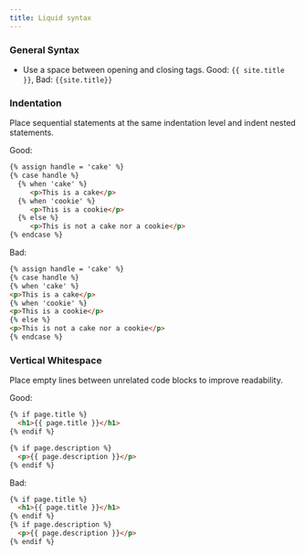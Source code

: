 ```yaml
---
title: Liquid syntax
---
```


### General Syntax

* Use a space between opening and closing tags. Good: <!-- {% raw %} -->`{{ site.title }}`<!-- {% endraw %} -->, Bad: <!-- {% raw %} -->`{{site.title}}` <!--{% endraw %} -->

### Indentation

Place sequential statements at the same indentation level and indent nested statements.

Good:

<!-- {% raw %} -->

```html
{% assign handle = 'cake' %}
{% case handle %}
  {% when 'cake' %}
     <p>This is a cake</p>
  {% when 'cookie' %}
     <p>This is a cookie</p>
  {% else %}
     <p>This is not a cake nor a cookie</p>
{% endcase %}
```

<!--{% endraw %} -->

Bad:

<!-- {% raw %} -->

```html
{% assign handle = 'cake' %}
{% case handle %}
{% when 'cake' %}
<p>This is a cake</p>
{% when 'cookie' %}
<p>This is a cookie</p>
{% else %}
<p>This is not a cake nor a cookie</p>
{% endcase %}
```

<!--{% endraw %} -->

### Vertical Whitespace

Place empty lines between unrelated code blocks to improve readability.

Good:

<!-- {% raw %} -->

```html
{% if page.title %}
  <h1>{{ page.title }}</h1>
{% endif %}

{% if page.description %}
  <p>{{ page.description }}</p>
{% endif %}
```

<!--{% endraw %} -->

Bad:

<!-- {% raw %} -->

```html
{% if page.title %}
  <h1>{{ page.title }}</h1>
{% endif %}
{% if page.description %}
  <p>{{ page.description }}</p>
{% endif %}
```

<!--{% endraw %} -->

